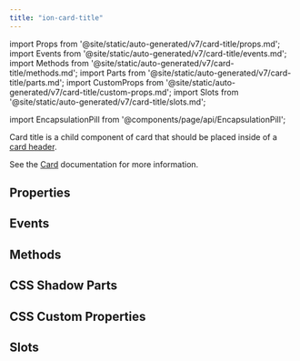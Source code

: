 ```yaml
---
title: "ion-card-title"
---
```

import Props from '@site/static/auto-generated/v7/card-title/props.md';
import Events from '@site/static/auto-generated/v7/card-title/events.md';
import Methods from '@site/static/auto-generated/v7/card-title/methods.md';
import Parts from '@site/static/auto-generated/v7/card-title/parts.md';
import CustomProps from '@site/static/auto-generated/v7/card-title/custom-props.md';
import Slots from '@site/static/auto-generated/v7/card-title/slots.md';

import EncapsulationPill from '@components/page/api/EncapsulationPill';

<head>
  <title>ion-card-title | Ionic App Card Title Component and Properties</title>
  <meta name="description" content="ion-card-title is a child component of ion-card. Read to learn more about card title properties and how this component is used on Ionic Framework apps." />
</head>

<EncapsulationPill type="shadow" />


Card title is a child component of card that should be placed inside of a [card header](./card-header).

See the [Card](./card) documentation for more information.


## Properties
<Props />

## Events
<Events />

## Methods
<Methods />

## CSS Shadow Parts
<Parts />

## CSS Custom Properties
<CustomProps />

## Slots
<Slots />
